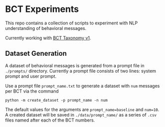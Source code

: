 # BCT Experiments

This repo contains a collection of scripts to experiment with NLP understanding of behavioral messages.

Currently working with [BCT Taxonomy v1](https://digitalwellbeing.org/wp-content/uploads/2016/11/BCTTv1_PDF_version.pdf).


## Dataset Generation
A dataset of behavioral messages is generated from a prompt file in `./prompts/` directory.
Currently a prompt file consists of two lines: system prompt and user prompt.

Use a prompt file `prompt_name.txt` to generate a dataset with `num` messages per BCT via the command
```
python -m create_dataset -p prompt_name -n num
```
The default values for the arguments are `prompt_name=baseline` and `num=10`.
A created dataset will be saved in `./data/prompt_name/` as a series of `.csv` files named after each of the BCT numbers.

